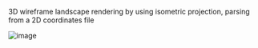 3D wireframe landscape rendering by using isometric projection, parsing from a 2D coordinates file

![image](https://github.com/user-attachments/assets/062966a1-f8a5-4841-a067-5846238b549d)
